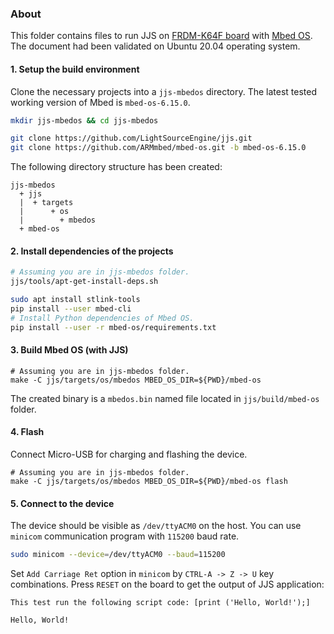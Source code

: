 ### About

This folder contains files to run JJS on
[FRDM-K64F board](https://os.mbed.com/platforms/frdm-k64f/) with
[Mbed OS](https://os.mbed.com/).
The document had been validated on Ubuntu 20.04 operating system.

#### 1. Setup the build environment

Clone the necessary projects into a `jjs-mbedos` directory.
The latest tested working version of Mbed is `mbed-os-6.15.0`.

```sh
mkdir jjs-mbedos && cd jjs-mbedos

git clone https://github.com/LightSourceEngine/jjs.git
git clone https://github.com/ARMmbed/mbed-os.git -b mbed-os-6.15.0
```

The following directory structure has been created:

```
jjs-mbedos
  + jjs
  |  + targets
  |      + os
  |        + mbedos
  + mbed-os
```

#### 2. Install dependencies of the projects

```sh
# Assuming you are in jjs-mbedos folder.
jjs/tools/apt-get-install-deps.sh

sudo apt install stlink-tools
pip install --user mbed-cli
# Install Python dependencies of Mbed OS.
pip install --user -r mbed-os/requirements.txt
```

#### 3. Build Mbed OS (with JJS)

```
# Assuming you are in jjs-mbedos folder.
make -C jjs/targets/os/mbedos MBED_OS_DIR=${PWD}/mbed-os
```

The created binary is a `mbedos.bin` named file located in `jjs/build/mbed-os` folder.

#### 4. Flash

Connect Micro-USB for charging and flashing the device.

```
# Assuming you are in jjs-mbedos folder.
make -C jjs/targets/os/mbedos MBED_OS_DIR=${PWD}/mbed-os flash
```

#### 5. Connect to the device

The device should be visible as `/dev/ttyACM0` on the host.
You can use `minicom` communication program with `115200` baud rate.

```sh
sudo minicom --device=/dev/ttyACM0 --baud=115200
```

Set `Add Carriage Ret` option in `minicom` by `CTRL-A -> Z -> U` key combinations.
Press `RESET` on the board to get the output of JJS application:

```
This test run the following script code: [print ('Hello, World!');]

Hello, World!
```
